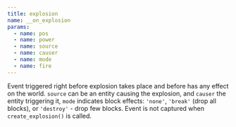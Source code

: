 ```yaml
---
title: explosion
name: __on_explosion
params:
  - name: pos
  - name: power
  - name: source
  - name: causer
  - name: mode
  - name: fire
---
```


Event triggered right before explosion takes place and before has any effect on
the world. `source` can be an entity causing the explosion, and `causer` the
entity triggering it, `mode` indicates block effects: `'none'`, `'break'` (drop
all blocks), or `'destroy'` - drop few blocks. Event is not captured when
`create_explosion()` is called.
